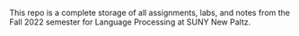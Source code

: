 This repo is a complete storage of all assignments, labs, and notes from the Fall 2022 semester for Language Processing at SUNY New Paltz.
